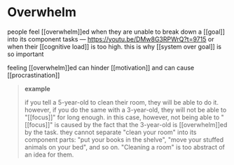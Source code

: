 # Overwhelm

people feel [[overwhelm]]ed when they are unable to break down a [[goal]] into its component tasks &mdash; <https://youtu.be/DMw8G3RPWrQ?t=9715> or when their [[cognitive load]] is too high. this is why [[system over goal]] is so important

feeling [[overwhelm]]ed can hinder [[motivation]] and can cause [[procrastination]]

> **example**
>
> if you tell a 5-year-old to clean their room, they will be able to do it. however, if you do the same with a 3-year-old, they will not be able to "[[focus]]" for long enough. in this case, however, not being able to "[[focus]]" is caused by the fact that the 3-year-old is [[overwhelm]]ed by the task. they cannot separate "clean your room" into its component parts: "put your books in the shelve", "move your stuffed animals on your bed", and so on. "Cleaning a room" is too abstract of an idea for them.
